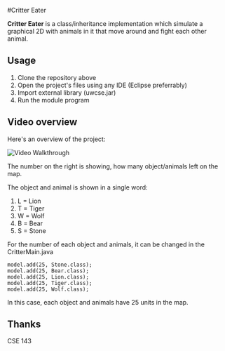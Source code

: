 #Critter Eater 

**Critter Eater** is a class/inheritance implementation which simulate a graphical 2D with animals in it that move around and fight each other animal. 

## Usage
1. Clone the repository above
2. Open the project's files using any IDE (Eclipse preferrably)
3. Import external library (uwcse.jar)
4. Run the module program

## Video overview

Here's an overview of the project:

<img src='http://i.imgur.com/NjvQagI.gif' title='Dice Guessing' width='' alt='Video Walkthrough' />

The number on the right is showing, how many object/animals left on the map.

The object and animal is shown in a single word: 

1. L = Lion 
2. T = Tiger
3. W = Wolf
4. B = Bear
5. S = Stone

For the number of each object and animals, it can be changed in the CritterMain.java 
```
model.add(25, Stone.class);
model.add(25, Bear.class);
model.add(25, Lion.class);
model.add(25, Tiger.class);
model.add(25, Wolf.class);
```
In this case, each object and animals have 25 units in the map.

## Thanks
CSE 143
